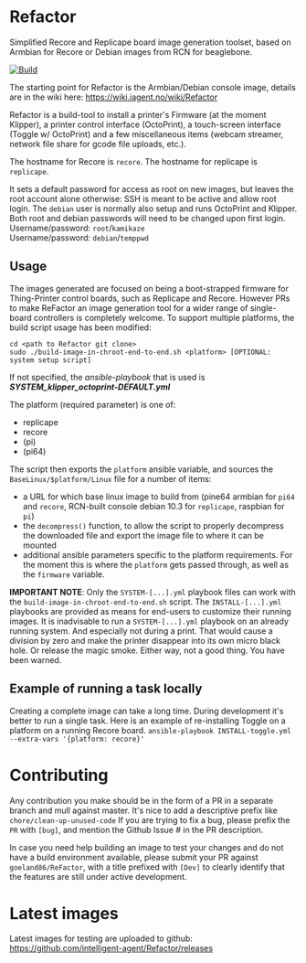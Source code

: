 # Refactor
Simplified Recore and Replicape board image generation toolset, based on Armbian for Recore or Debian images from RCN for beaglebone.

[![Build](https://github.com/intelligent-agent/Refactor/actions/workflows/main.yml/badge.svg)](https://github.com/intelligent-agent/Refactor/actions/workflows/main.yml)

The starting point for Refactor is the Armbian/Debian console image, details are in the wiki here:
https://wiki.iagent.no/wiki/Refactor

Refactor is a build-tool to install a printer's Firmware (at the moment Klipper), a printer control interface (OctoPrint), a touch-screen interface (Toggle w/ OctoPrint) and a few miscellaneous items (webcam streamer, network file share for gcode file uploads, etc.).

The hostname for Recore is `recore`. The hostname for replicape is `replicape`.

It sets a default password for access as root on new images, but leaves the root account alone otherwise:
SSH is meant to be active and allow root login. The `debian` user is normally also setup and runs OctoPrint and Klipper. Both root and debian passwords will need to be changed upon first login.  
Username/password: `root`/`kamikaze`  
Username/password: `debian`/`temppwd`  

## Usage
The images generated are focused on being a boot-strapped firmware for Thing-Printer control boards, such as Replicape and Recore. However PRs to make ReFactor an image generation tool for a wider range of single-board controllers is completely welcome. To support multiple platforms, the build script usage has been modified:
```
cd <path to Refactor git clone>
sudo ./build-image-in-chroot-end-to-end.sh <platform> [OPTIONAL: system setup script]
```
If not specified, the _ansible-playbook_ that is used is ___SYSTEM_klipper_octoprint-DEFAULT.yml___

The platform (required parameter) is one of:
 * replicape
 * recore
 * (pi)
 * (pi64)

The script then exports the `platform` ansible variable, and sources the `BaseLinux/$platform/Linux` file for a number of items:
* a URL for which base linux image to build from (pine64 armbian for `pi64` and `recore`, RCN-built console debian 10.3 for `replicape`, raspbian for `pi`)
* the `decompress()` function, to allow the script to properly decompress the downloaded file and export the image file to where it can be mounted
* additional ansible parameters specific to the platform requirements. For the moment this is where the `platform` gets passed through, as well as the `firmware` variable.

**IMPORTANT NOTE**: Only the `SYSTEM-[...].yml` playbook files can work with the `build-image-in-chroot-end-to-end.sh` script. The `INSTALL-[...].yml` playbooks are provided as means for end-users to customize their running images. It is inadvisable to run a `SYSTEM-[...].yml` playbook on an already running system. And especially not during a print. That would cause a division by zero and make the printer disappear into its own micro black hole. Or release the magic smoke. Either way, not a good thing. You have been warned.

## Example of running a task locally
Creating a complete image can take a long time. During development it's better to run a single task.
Here is an example of re-installing Toggle on a platform on a running Recore board.
`ansible-playbook INSTALL-toggle.yml --extra-vars '{platform: recore}'`

# Contributing
Any contribution you make should be in the form of a PR in a separate branch and mull against master.
It's nice to add a descriptive prefix like `chore/clean-up-unused-code`
If you are trying to fix a bug, please prefix the `PR` with `[bug]`, and mention the Github Issue # in the PR description.

In case you need help building an image to test your changes and do not have a build environment available, please submit your PR against `goeland86/ReFactor`, with a title prefixed with `[Dev]` to clearly identify that the features are still under active development.

# Latest images
Latest images for testing are uploaded to github: https://github.com/intelligent-agent/Refactor/releases
